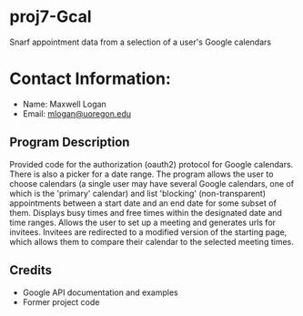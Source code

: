 # proj7-Gcal
Snarf appointment data from a selection of a user's Google calendars 

# Contact Information:
- Name: Maxwell Logan
- Email: mlogan@uoregon.edu

## Program Description

Provided code for the authorization (oauth2) protocol for Google
calendars. There is also a picker for a date range. 
The program allows the user to choose calendars (a single
user may have several Google calendars, one of which is the 'primary'
calendar) and list 'blocking'  (non-transparent)
appointments between a start date and an end date
for some subset of them. Displays busy times and free times within
the designated date and time ranges. Allows the user to set up a 
meeting and generates urls for invitees. Invitees are redirected to 
a modified version of the starting page, which allows them to compare 
their calendar to the selected meeting times.

## Credits

- Google API documentation and examples
- Former project code